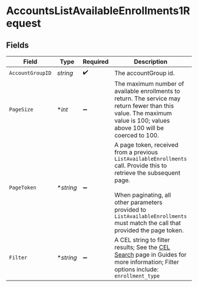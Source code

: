 # AccountsListAvailableEnrollments1Request


## Fields

| Field                                                                                                                                                                                                                                                  | Type                                                                                                                                                                                                                                                   | Required                                                                                                                                                                                                                                               | Description                                                                                                                                                                                                                                            | Example                                                                                                                                                                                                                                                |
| ------------------------------------------------------------------------------------------------------------------------------------------------------------------------------------------------------------------------------------------------------ | ------------------------------------------------------------------------------------------------------------------------------------------------------------------------------------------------------------------------------------------------------ | ------------------------------------------------------------------------------------------------------------------------------------------------------------------------------------------------------------------------------------------------------ | ------------------------------------------------------------------------------------------------------------------------------------------------------------------------------------------------------------------------------------------------------ | ------------------------------------------------------------------------------------------------------------------------------------------------------------------------------------------------------------------------------------------------------ |
| `AccountGroupID`                                                                                                                                                                                                                                       | *string*                                                                                                                                                                                                                                               | :heavy_check_mark:                                                                                                                                                                                                                                     | The accountGroup id.                                                                                                                                                                                                                                   | 01HC3MAQ4DR9QN1V8MJ4CN1HMK                                                                                                                                                                                                                             |
| `PageSize`                                                                                                                                                                                                                                             | **int*                                                                                                                                                                                                                                                 | :heavy_minus_sign:                                                                                                                                                                                                                                     | The maximum number of available enrollments to return. The service may return fewer than this value. The maximum value is 100; values above 100 will be coerced to 100.                                                                                | 25                                                                                                                                                                                                                                                     |
| `PageToken`                                                                                                                                                                                                                                            | **string*                                                                                                                                                                                                                                              | :heavy_minus_sign:                                                                                                                                                                                                                                     | A page token, received from a previous `ListAvailableEnrollments` call. Provide this to retrieve the subsequent page.<br/><br/> When paginating, all other parameters provided to `ListAvailableEnrollments` must match the call that provided the page token. | AbTYnwAkMjIyZDNjYTAtZmVjZS00N2Q5LTgyMDctNzI3MDdkMjFiZj3h                                                                                                                                                                                               |
| `Filter`                                                                                                                                                                                                                                               | **string*                                                                                                                                                                                                                                              | :heavy_minus_sign:                                                                                                                                                                                                                                     | A CEL string to filter results; See the [CEL Search](https://developer.apexclearing.com/apex-fintech-solutions/docs/cel-search) page in Guides for more information; Filter options include:<br/> `enrollment_type`                                    | enrollment_type == "REGISTRATION_INDIVIDUAL"                                                                                                                                                                                                           |